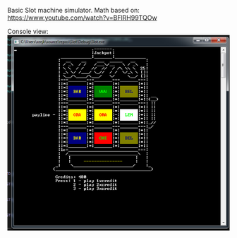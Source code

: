 Basic Slot machine simulator. 
Math based on: https://www.youtube.com/watch?v=BFlRH99TQOw

Console view:
![Alt text](slotConsole.png?raw=true "slotConsole")
